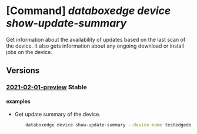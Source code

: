 # [Command] _databoxedge device show-update-summary_

Get information about the availability of updates based on the last scan of the device. It also gets information about any ongoing download or install jobs on the device.

## Versions

### [2021-02-01-preview](/Resources/mgmt-plane/L3N1YnNjcmlwdGlvbnMve30vcmVzb3VyY2Vncm91cHMve30vcHJvdmlkZXJzL21pY3Jvc29mdC5kYXRhYm94ZWRnZS9kYXRhYm94ZWRnZWRldmljZXMve30vdXBkYXRlc3VtbWFyeS9kZWZhdWx0/2021-02-01-preview.xml) **Stable**

<!-- mgmt-plane /subscriptions/{}/resourcegroups/{}/providers/microsoft.databoxedge/databoxedgedevices/{}/updatesummary/default 2021-02-01-preview -->

#### examples

- Get update summary of the device.
    ```bash
        databoxedge device show-update-summary --device-name testedgedevice --resource-group GroupForEdgeAutomation
    ```
